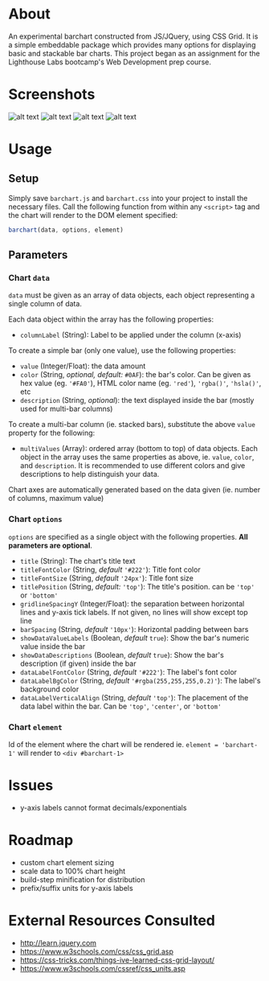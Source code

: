 # About
An experimental barchart constructed from JS/JQuery, using CSS Grid. It is a simple embeddable package which provides many options for displaying basic and stackable bar charts.
This project began as an assignment for the Lighthouse Labs bootcamp's Web Development prep course. 

# Screenshots
![alt text](./img/basic.png "Basic barchart")
![alt text](./img/colored.png "Colored barchart")
![alt text](./img/multi.png "Multi-bar barchart")
![alt text](./img/unlabelled.png "Unlabelled barchart")

# Usage
## Setup
Simply save `barchart.js` and `barchart.css` into your project to install the necessary files.
Call the following function from within any `<script>` tag and the chart will render to the DOM element specified:

```javascript
barchart(data, options, element)
```

## Parameters
### Chart `data`
`data` must be given as an array of data objects, each object representing a single column of data. 

Each data object within the array has the following properties:
- `columnLabel` (String): Label to be applied under the column (x-axis)

To create a simple bar (only one value), use the following properties:
- `value` (Integer/Float): the data amount
- `color` (String, *optional, default:* `#0AF`): the bar's color. Can be given as hex value (eg. `'#FA0'`), HTML color name (eg. `'red'`), `'rgba()'`, `'hsla()'`, etc
- `description` (String, *optional*): the text displayed inside the bar (mostly used for multi-bar columns)

To create a multi-bar column (ie. stacked bars), substitute the above `value` property for the following:

- `multiValues` (Array): ordered array (bottom to top) of data objects. Each object in the array uses the same properties as above, ie. `value`, `color`, and `description`. It is recommended to use different colors and give descriptions to help distinguish your data.

Chart axes are automatically generated based on the data given (ie. number of columns, maximum value)


### Chart `options`
`options` are specified as a single object with the following properties. **All parameters are optional**.

- `title` (String): The chart's title text
- `titleFontColor` (String, *default* `'#222'`): Title font color
- `titleFontSize` (String, *default* `'24px'`): Title font size
- `titlePosition` (String, *default:* `'top'`): The title's position. can be `'top'` or `'bottom'`
- `gridlineSpacingY` (Integer/Float): the separation between horizontal lines and y-axis tick labels. If not given, no lines will show except top line
- `barSpacing` (String, *default* `'10px'`): Horizontal padding between bars
- `showDataValueLabels` (Boolean, *default* `true`): Show the bar's numeric value inside the bar
- `showDataDescriptions` (Boolean, *default* `true`): Show the bar's description (if given) inside the bar
- `dataLabelFontColor` (String, *default* `'#222'`): The label's font color
- `dataLabelBgColor` (String, *default* `'#rgba(255,255,255,0.2)'`): The label's background color
- `dataLabelVerticalAlign` (String, *default* `'top'`): The placement of the data label within the bar. Can be `'top'`, `'center'`, or `'bottom'`


### Chart `element`
Id of the element where the chart will be rendered
ie. `element = 'barchart-1'` will render to `<div #barchart-1>`

# Issues
- y-axis labels cannot format decimals/exponentials

# Roadmap
- custom chart element sizing
- scale data to 100% chart height
- build-step minification for distribution
- prefix/suffix units for y-axis labels

# External Resources Consulted
- http://learn.jquery.com
- https://www.w3schools.com/css/css_grid.asp
- https://css-tricks.com/things-ive-learned-css-grid-layout/
- https://www.w3schools.com/cssref/css_units.asp